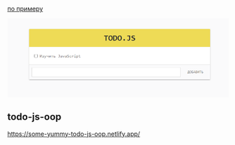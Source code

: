 [по примеру](https://github.com/codedojo/todojs-oop)

![screenshot](https://github.com/some-yummy-nick/todo-js-oop/blob/master/todo-js-oop.png)

## todo-js-oop

https://some-yummy-todo-js-oop.netlify.app/
